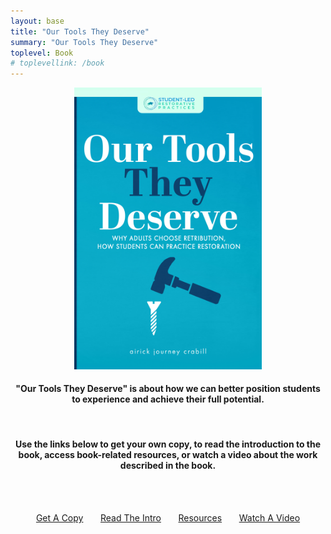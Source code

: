 ```yaml
---
layout: base
title: "Our Tools They Deserve"
summary: "Our Tools They Deserve"
toplevel: Book
# toplevellink: /book
---
```

<center>
  <a href="https://www.amazon.com/Our-Tools-They-Deserve-Retribution/dp/196401445X/"><img src="/assets/img/ottd-ebook-cover.jpg" width="300px" border=0></a><br/>
<h4>"Our Tools They Deserve" is about how we can better position students to experience and achieve their full potential.</h4><br/>

<h4>Use the links below to get your own copy, to read the introduction to the book, access book-related resources, or watch a video about the work described in the book.</h4><br/><br/>

<a href="https://www.amazon.com/Our-Tools-They-Deserve-Retribution/dp/196401445X/" class="get-started-btn scrollto">Get A Copy</a> &nbsp;&nbsp;&nbsp;&nbsp;&nbsp;
<a href="https://tinyurl.com/Our-Tools-They-Deserve-Intro" class="get-started-btn scrollto">Read The Intro</a> &nbsp;&nbsp;&nbsp;&nbsp;&nbsp;
<a href="/resources/" class="get-started-btn scrollto">Resources</a> &nbsp;&nbsp;&nbsp;&nbsp;&nbsp;
<a href="https://youtu.be/CKJW-tvN5gs" class="get-started-btn scrollto">Watch A Video</a>

<br/><br/><br/><br/>

<!--<h4>Willing to leave an online book review or support with sharing about the book? I'd greatly appreciate it.</h4><br/><br/>

<a href="https://tinyurl.com/OTTD-Acceleration-Team" class="get-started-btn scrollto">Spread The Word</a> -->

</center>

